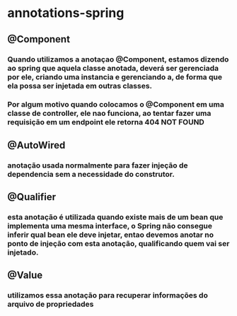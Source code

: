 # annotations-spring

## @Component

### Quando utilizamos a anotaçao @Component, estamos dizendo ao spring que aquela classe anotada, deverá ser gerenciada por ele, criando  uma instancia e gerenciando a, de forma que ela possa ser injetada em outras classes.
### Por algum motivo quando colocamos o @Component em uma classe de controller, ele nao funciona, ao tentar fazer uma requisição em um endpoint ele retorna 404 NOT FOUND

## @AutoWired

### anotação usada normalmente para fazer injeção de dependencia sem a necessidade do construtor.

## @Qualifier

### esta anotação é utilizada quando existe mais de um bean que implementa uma mesma interface, o Spring não consegue inferir qual bean ele deve injetar, entao devemos anotar no ponto de injeção com esta anotação, qualificando quem vai ser injetado.

## @Value

### utilizamos essa anotação para recuperar informações do arquivo de propriedades

